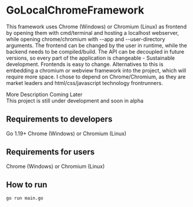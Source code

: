 # GoLocalChromeFramework

This framework uses Chrome (Windows) or Chromium (Linux) as frontend by opening them with cmd/terminal and hosting a localhost webserver, while opening chrome/chromium with --app and --user-directory arguments. The frontend can be changed by the user in runtime, while the backend needs to be compiled/build. The API can be decoupled in future versions, so every part of the application is changeable - Sustainable development. Frontends is easy to change. Alternatives to this is embedding a chromium or webview framework into the project, which will require more space. I chose to depend on Chrome/Chromium, as they are market leaders and html/css/javascript technology frontrunners.

More Description Coming Later <br>
This project is still under development and soon in alpha

## Requirements to developers
Go 1.19+
Chrome (Windows) or Chromium (Linux)

## Requirements for users
Chrome (Windows) or Chromium (Linux)

## How to run
<code>go run main.go</code>
